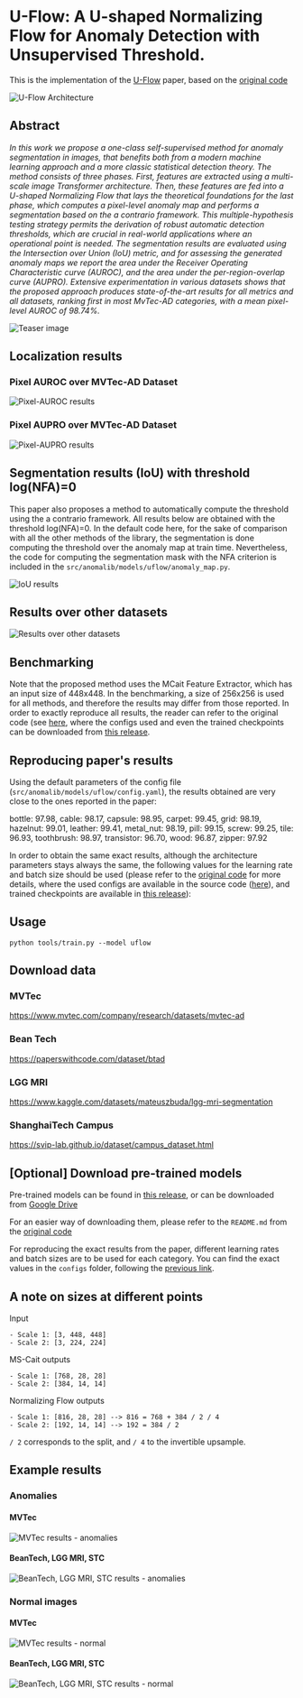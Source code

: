 # U-Flow: A U-shaped Normalizing Flow for Anomaly Detection with Unsupervised Threshold.

[//]: # (This is the implementation of the [U-Flow]&#40;https://arxiv.org/abs/2211.12353&#41; paper, based on the [original code]&#40;https://www.github.com/mtailanian/uflow&#41;)

This is the implementation of the [U-Flow](https://www.researchsquare.com/article/rs-3367286/latest) paper, based on the [original code](https://www.github.com/mtailanian/uflow)

![U-Flow Architecture](https://raw.githubusercontent.com/openvinotoolkit/anomalib/main/docs/source/images/uflow/diagram.png "U-Flow Architecture")

## Abstract   

_In this work we propose a one-class self-supervised method for anomaly segmentation in images, that benefits both from a modern machine learning approach and a more classic statistical detection theory. The method consists of three phases. First, features are extracted using a multi-scale image Transformer architecture. Then, these features are fed into a U-shaped Normalizing Flow that lays the theoretical foundations for the last phase, which computes a pixel-level anomaly map and performs a segmentation based on the a contrario framework. This multiple-hypothesis testing strategy permits the derivation of robust automatic detection thresholds, which are crucial in real-world applications where an operational point is needed. The segmentation results are evaluated using the Intersection over Union (IoU) metric, and for assessing the generated anomaly maps we report the area under the Receiver Operating Characteristic curve (AUROC), and the area under the per-region-overlap curve (AUPRO). Extensive experimentation in various datasets shows that the proposed approach produces state-of-the-art results for all metrics and all datasets, ranking first in most MvTec-AD categories, with a mean pixel-level AUROC of 98.74%._

![Teaser image](https://raw.githubusercontent.com/openvinotoolkit/anomalib/main/docs/source/images/uflow/teaser.png)

## Localization results
### Pixel AUROC over MVTec-AD Dataset

![Pixel-AUROC results](https://raw.githubusercontent.com/openvinotoolkit/anomalib/main/docs/source/images/uflow/pixel-auroc.png "Pixel-AUROC results")

### Pixel AUPRO over MVTec-AD Dataset

![Pixel-AUPRO results](https://raw.githubusercontent.com/openvinotoolkit/anomalib/main/docs/source/images/uflow/pixel-aupro.png "Pixel-AUPRO results")

## Segmentation results (IoU) with threshold log(NFA)=0

This paper also proposes a method to automatically compute the threshold using the a contrario framework. All results below are obtained with the threshold log(NFA)=0.
In the default code here, for the sake of comparison with all the other methods of the library, the segmentation is done computing the threshold over the anomaly map at train time. 
Nevertheless, the code for computing the segmentation mask with the NFA criterion is included in the `src/anomalib/models/uflow/anomaly_map.py`.

![IoU results](https://raw.githubusercontent.com/openvinotoolkit/anomalib/main/docs/source/images/uflow/iou.png "IoU results")

 ## Results over other datasets

![Results over other datasets](https://raw.githubusercontent.com/openvinotoolkit/anomalib/main/docs/source/images/uflow/more-results.png "Results over other datasets")

## Benchmarking

Note that the proposed method uses the MCait Feature Extractor, which has an input size of 448x448. In the benchmarking, a size of 256x256 is used for all methods, and therefore the results may differ from those reported. In order to exactly reproduce all results, the reader can refer to the original code (see [here](https://www.github.com/mtailanian/uflow), where the configs used and even the trained checkpoints can be downloaded from [this release](https://github.com/mtailanian/uflow/releases/tag/trained-mvtec-models).

## Reproducing paper's results

Using the default parameters of the config file (`src/anomalib/models/uflow/config.yaml`), the results obtained are very close to the ones reported in the paper:

bottle: 97.98, cable: 98.17, capsule: 98.95, carpet: 99.45, grid: 98.19, hazelnut: 99.01, leather: 99.41, metal_nut: 98.19, pill: 99.15, screw: 99.25, tile: 96.93, toothbrush: 98.97, transistor: 96.70, wood: 96.87, zipper: 97.92

In order to obtain the same exact results, although the architecture parameters stays always the same, the following values for the learning rate and batch size should be used (please refer to the [original code](https://www.github.com/mtailanian/uflow) for more details, where the used configs are available in the source code ([here](https://github.com/mtailanian/uflow/tree/main/configs)), and trained checkpoints are available in [this release](https://github.com/mtailanian/uflow/releases/tag/trained-mvtec-models)):

## Usage

`python tools/train.py --model uflow`

## Download data

### MVTec

https://www.mvtec.com/company/research/datasets/mvtec-ad

### Bean Tech

https://paperswithcode.com/dataset/btad

### LGG MRI

https://www.kaggle.com/datasets/mateuszbuda/lgg-mri-segmentation

### ShanghaiTech Campus

https://svip-lab.github.io/dataset/campus_dataset.html

## [Optional] Download pre-trained models

Pre-trained models can be found in [this release](https://github.com/mtailanian/uflow/tree/main/configs), or can be downloaded from [Google Drive](https://drive.google.com/drive/folders/1W1rE0mu4Lv3uWHA5GZigmvVNlBVHqTv_?usp=sharing)

For an easier way of downloading them, please refer to the `README.md` from the [original code](https://www.github.com/mtailanian/uflow)

For reproducing the exact results from the paper, different learning rates and batch sizes are to be used for each category. You can find the exact values in the `configs` folder, following the [previous link](https://drive.google.com/drive/folders/1W1rE0mu4Lv3uWHA5GZigmvVNlBVHqTv_?usp=sharing).

## A note on sizes at different points

Input
```
- Scale 1: [3, 448, 448]
- Scale 2: [3, 224, 224]
```
MS-Cait outputs
```
- Scale 1: [768, 28, 28]
- Scale 2: [384, 14, 14]
```
Normalizing Flow outputs
```
- Scale 1: [816, 28, 28] --> 816 = 768 + 384 / 2 / 4
- Scale 2: [192, 14, 14] --> 192 = 384 / 2
```

`/ 2` corresponds to the split, and `/ 4` to the invertible upsample.

## Example results

### Anomalies
#### MVTec

![MVTec results - anomalies](https://raw.githubusercontent.com/openvinotoolkit/anomalib/main/docs/source/images/uflow/results-mvtec-anomalies.jpg "MVTec results - anomalies")

#### BeanTech, LGG MRI, STC

![BeanTech, LGG MRI, STC results - anomalies](https://raw.githubusercontent.com/openvinotoolkit/anomalib/main/docs/source/images/uflow/results-others-anomalies.jpg "BeanTech, LGG MRI, STC results - anomalies")

### Normal images

#### MVTec

![MVTec results - normal](https://raw.githubusercontent.com/openvinotoolkit/anomalib/main/docs/source/images/uflow/results-mvtec-good.jpg "MVTec results - normal")

#### BeanTech, LGG MRI, STC

![BeanTech, LGG MRI, STC results - normal](https://raw.githubusercontent.com/openvinotoolkit/anomalib/main/docs/source/images/uflow/results-others-good.jpg "BeanTech, LGG MRI, STC results - normal")
